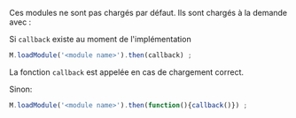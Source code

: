 Ces modules ne sont pas chargés par défaut. Ils sont chargés à la demande avec :

Si `callback` existe au moment de l'implémentation
```javascript
M.loadModule('<module name>').then(callback) ;
```
La fonction `callback` est appelée en cas de chargement correct.

Sinon:

```javascript
M.loadModule('<module name>').then(function(){callback()}) ;
```
